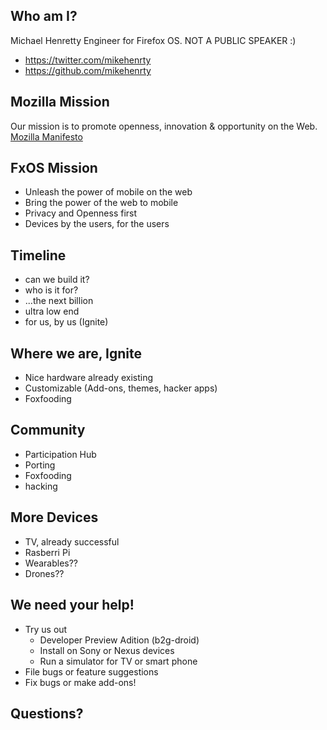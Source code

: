 ## Who am I?
Michael Henretty
Engineer for Firefox OS. NOT A PUBLIC SPEAKER :)
 * https://twitter.com/mikehenrty
 * https://github.com/mikehenrty

## Mozilla Mission
Our mission is to promote openness, innovation & opportunity on the Web. [Mozilla Manifesto](https://www.mozilla.org/en-US/about/manifesto/)

## FxOS Mission
 * Unleash the power of mobile on the web
 * Bring the power of the web to mobile
 * Privacy and Openness first
 * Devices by the users, for the users

## Timeline
 * can we build it?
 * who is it for?
 * ...the next billion
 * ultra low end
 * for us, by us (Ignite)

## Where we are, Ignite
 * Nice hardware already existing
 * Customizable (Add-ons, themes, hacker apps)
 * Foxfooding

## Community
 * Participation Hub
 * Porting
 * Foxfooding
 * hacking

## More Devices
 * TV, already successful
 * Rasberri Pi
 * Wearables??
 * Drones??

## We need your help!
 * Try us out
   * Developer Preview Adition (b2g-droid)
   * Install on Sony or Nexus devices
   * Run a simulator for TV or smart phone
 * File bugs or feature suggestions
 * Fix bugs or make add-ons!

## Questions?
